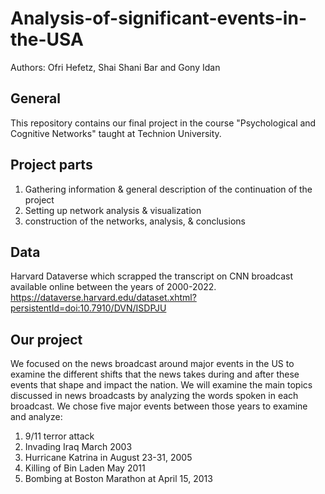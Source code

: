 # Analysis-of-significant-events-in-the-USA

Authors: Ofri Hefetz, Shai Shani Bar and Gony Idan


## General
This repository contains our final project in the course "Psychological and Cognitive Networks" taught at Technion University.


## Project parts
1. Gathering information & general description of the continuation of the project
2. Setting up network analysis & visualization
3. construction of the networks,  analysis, & conclusions


## Data
Harvard Dataverse which scrapped the transcript on CNN broadcast available online between the years of 2000-2022.
https://dataverse.harvard.edu/dataset.xhtml?persistentId=doi:10.7910/DVN/ISDPJU 

## Our project 
We focused on the news broadcast around major events in the US to examine the different shifts that the news takes during and after these 
events that shape and impact the nation. We will examine the main topics discussed in news broadcasts by analyzing the words spoken in each broadcast.
We chose five major events between those years to examine and analyze:
1. 9/11 terror attack 
2. Invading Iraq March 2003 
3. Hurricane Katrina in August 23-31, 2005 
4. Killing of Bin Laden May 2011 
5. Bombing at Boston Marathon at April 15, 2013 



